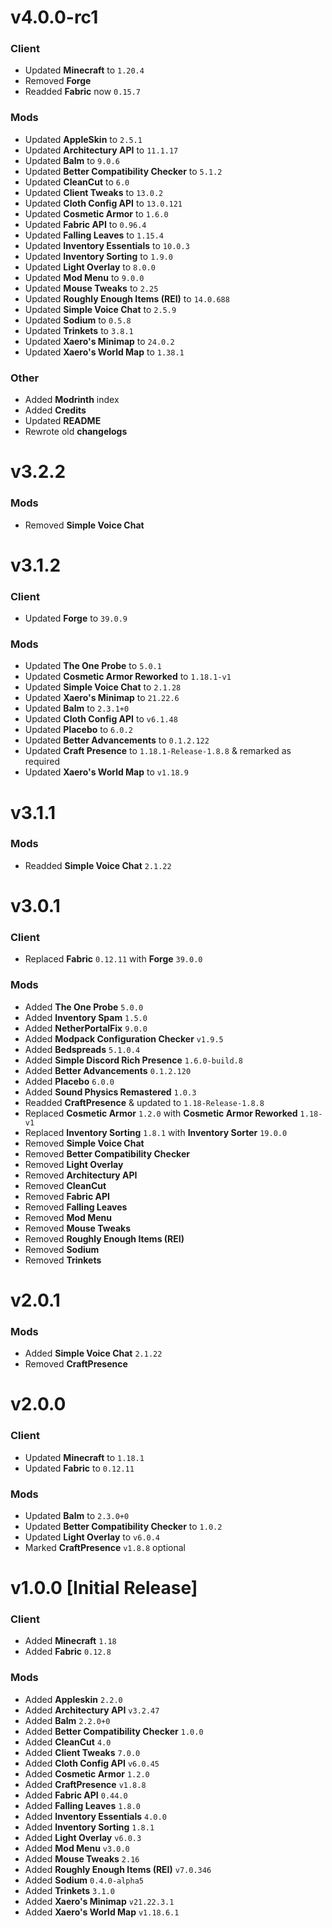 # v4.0.0-rc1
### Client
- Updated **Minecraft** to `1.20.4`
- Removed **Forge**
- Readded **Fabric** now `0.15.7`
### Mods
- Updated **AppleSkin** to `2.5.1`
- Updated **Architectury API** to `11.1.17`
- Updated **Balm** to `9.0.6`
- Updated **Better Compatibility Checker** to `5.1.2`
- Updated **CleanCut** to `6.0`
- Updated **Client Tweaks** to `13.0.2`
- Updated **Cloth Config API** to `13.0.121`
- Updated **Cosmetic Armor** to `1.6.0`
- Updated **Fabric API** to `0.96.4`
- Updated **Falling Leaves** to `1.15.4`
- Updated **Inventory Essentials** to `10.0.3`
- Updated **Inventory Sorting** to `1.9.0`
- Updated **Light Overlay** to `8.0.0`
- Updated **Mod Menu** to `9.0.0`
- Updated **Mouse Tweaks** to `2.25`
- Updated **Roughly Enough Items (REI)** to `14.0.688`
- Updated **Simple Voice Chat** to `2.5.9`
- Updated **Sodium** to `0.5.8`
- Updated **Trinkets** to `3.8.1`
- Updated **Xaero's Minimap** to `24.0.2`
- Updated **Xaero's World Map** to `1.38.1`
### Other
- Added **Modrinth** index
- Added **Credits**
- Updated **README**
- Rewrote old **changelogs**

# v3.2.2
### Mods
- Removed **Simple Voice Chat**

# v3.1.2
### Client
- Updated **Forge** to `39.0.9`
### Mods
- Updated **The One Probe** to `5.0.1`
- Updated **Cosmetic Armor Reworked** to `1.18.1-v1`
- Updated **Simple Voice Chat** to `2.1.28`
- Updated **Xaero's Minimap** to `21.22.6`
- Updated **Balm** to `2.3.1+0`
- Updated **Cloth Config API** to `v6.1.48`
- Updated **Placebo** to `6.0.2`
- Updated **Better Advancements** to `0.1.2.122`
- Updated **Craft Presence** to `1.18.1-Release-1.8.8` & remarked as required
- Updated **Xaero's World Map** to `v1.18.9`

# v3.1.1
### Mods
- Readded **Simple Voice Chat** `2.1.22`

# v3.0.1
### Client
- Replaced **Fabric** `0.12.11` with **Forge** `39.0.0`
### Mods
- Added **The One Probe** `5.0.0`
- Added **Inventory Spam** `1.5.0`
- Added **NetherPortalFix** `9.0.0`
- Added **Modpack Configuration Checker** `v1.9.5`
- Added **Bedspreads** `5.1.0.4`
- Added **Simple Discord Rich Presence** `1.6.0-build.8`
- Added **Better Advancements** `0.1.2.120`
- Added **Placebo** `6.0.0`
- Added **Sound Physics Remastered** `1.0.3`
- Readded **CraftPresence** & updated to `1.18-Release-1.8.8`
- Replaced **Cosmetic Armor** `1.2.0` with **Cosmetic Armor Reworked** `1.18-v1`
- Replaced **Inventory Sorting** `1.8.1` with **Inventory Sorter** `19.0.0`
- Removed **Simple Voice Chat**
- Removed **Better Compatibility Checker**
- Removed **Light Overlay**
- Removed **Architectury API**
- Removed **CleanCut**
- Removed **Fabric API**
- Removed **Falling Leaves**
- Removed **Mod Menu**
- Removed **Mouse Tweaks**
- Removed **Roughly Enough Items (REI)**
- Removed **Sodium**
- Removed **Trinkets**

# v2.0.1
### Mods
- Added **Simple Voice Chat** `2.1.22`
- Removed **CraftPresence**

# v2.0.0
### Client
- Updated **Minecraft** to `1.18.1`
- Updated **Fabric** to `0.12.11`
### Mods
- Updated **Balm** to `2.3.0+0`
- Updated **Better Compatibility Checker** to `1.0.2`
- Updated **Light Overlay** to `v6.0.4`
- Marked **CraftPresence** `v1.8.8` optional

# v1.0.0 [Initial Release]
### Client
- Added **Minecraft** `1.18`
- Added **Fabric** `0.12.8`
### Mods
- Added **Appleskin** `2.2.0`
- Added **Architectury API** `v3.2.47`
- Added **Balm** `2.2.0+0`
- Added **Better Compatibility Checker** `1.0.0`
- Added **CleanCut** `4.0`
- Added **Client Tweaks** `7.0.0`
- Added **Cloth Config API** `v6.0.45`
- Added **Cosmetic Armor** `1.2.0`
- Added **CraftPresence** `v1.8.8`
- Added **Fabric API** `0.44.0`
- Added **Falling Leaves** `1.8.0`
- Added **Inventory Essentials** `4.0.0`
- Added **Inventory Sorting** `1.8.1`
- Added **Light Overlay** `v6.0.3`
- Added **Mod Menu** `v3.0.0`
- Added **Mouse Tweaks** `2.16`
- Added **Roughly Enough Items (REI)** `v7.0.346`
- Added **Sodium** `0.4.0-alpha5`
- Added **Trinkets** `3.1.0`
- Added **Xaero's Minimap** `v21.22.3.1`
- Added **Xaero's World Map** `v1.18.6.1`

